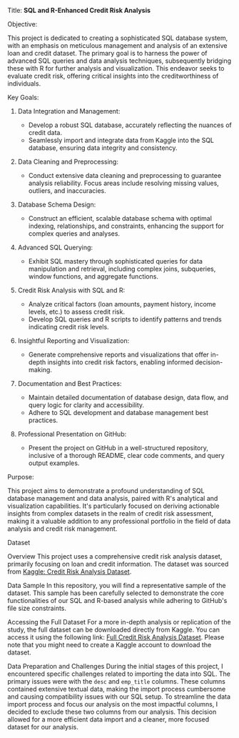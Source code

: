 Title: **SQL and R-Enhanced Credit Risk Analysis**

Objective:

This project is dedicated to creating a sophisticated SQL database system, with an emphasis on meticulous management and analysis of an extensive loan and credit dataset. The primary goal is to harness the power of advanced SQL queries and data analysis techniques, subsequently bridging these with R for further analysis and visualization. This endeavor seeks to evaluate credit risk, offering critical insights into the creditworthiness of individuals.

Key Goals:

1. Data Integration and Management:
   - Develop a robust SQL database, accurately reflecting the nuances of credit data.
   - Seamlessly import and integrate data from Kaggle into the SQL database, ensuring data integrity and consistency.

2. Data Cleaning and Preprocessing:
   - Conduct extensive data cleaning and preprocessing to guarantee analysis reliability. Focus areas include resolving missing values, outliers, and inaccuracies.

3. Database Schema Design:
   - Construct an efficient, scalable database schema with optimal indexing, relationships, and constraints, enhancing the support for complex queries and analyses.

4. Advanced SQL Querying:
   - Exhibit SQL mastery through sophisticated queries for data manipulation and retrieval, including complex joins, subqueries, window functions, and aggregate functions.

5. Credit Risk Analysis with SQL and R:
   - Analyze critical factors (loan amounts, payment history, income levels, etc.) to assess credit risk.
   - Develop SQL queries and R scripts to identify patterns and trends indicating credit risk levels.

6. Insightful Reporting and Visualization:
   - Generate comprehensive reports and visualizations that offer in-depth insights into credit risk factors, enabling informed decision-making.

7. Documentation and Best Practices:
   - Maintain detailed documentation of database design, data flow, and query logic for clarity and accessibility.
   - Adhere to SQL development and database management best practices.

8. Professional Presentation on GitHub:
   - Present the project on GitHub in a well-structured repository, inclusive of a thorough README, clear code comments, and query output examples.

Purpose:

This project aims to demonstrate a profound understanding of SQL database management and data analysis, paired with R's analytical and visualization capabilities. It's particularly focused on deriving actionable insights from complex datasets in the realm of credit risk assessment, making it a valuable addition to any professional portfolio in the field of data analysis and credit risk management.

Dataset

Overview
This project uses a comprehensive credit risk analysis dataset, primarily focusing on loan and credit information. The dataset was sourced from [Kaggle: Credit Risk Analysis Dataset](https://www.kaggle.com/datasets/rameshmehta/credit-risk-analysis?resource=download).

Data Sample
In this repository, you will find a representative sample of the dataset. This sample has been carefully selected to demonstrate the core functionalities of our SQL and R-based analysis while adhering to GitHub's file size constraints.

Accessing the Full Dataset
For a more in-depth analysis or replication of the study, the full dataset can be downloaded directly from Kaggle. You can access it using the following link: [Full Credit Risk Analysis Dataset](https://www.kaggle.com/datasets/rameshmehta/credit-risk-analysis?resource=download). Please note that you might need to create a Kaggle account to download the dataset.

Data Preparation and Challenges
During the initial stages of this project, I encountered specific challenges related to importing the data into SQL. The primary issues were with the `desc` and `emp_title` columns. These columns contained extensive textual data, making the import process cumbersome and causing compatibility issues with our SQL setup. To streamline the data import process and focus our analysis on the most impactful columns, I decided to exclude these two columns from our analysis. This decision allowed for a more efficient data import and a cleaner, more focused dataset for our analysis.

